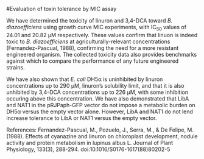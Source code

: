 #Evaluation of toxin tolerance by MIC assay

We have determined the toxicity of linuron and 3,4-DCA toward *B. diazoefficiens* using growth curve MIC experiments, with IC<sub>50</sub> values of 24.01 and 20.82 µM respectively. These values confirm that linuon is indeed toxic to *B. diazoefficiens* at agriculturally-relevant concentrations (Fernandez-Pascual, 1988), confirming the need for a more resistant engineered organism. The collected toxicity data also provides benchmarks against which to compare the performance of any future engineered strains.

We have also shown that *E. coli* DH5α is uninhibited by linuron concentrations up to 290 µM, linuron’s solubility limit, and that it is also unhibited by 3,4-DCA concentrations up to 226 µM, with some inhibition occuring above this concentration. We have also demonstrated that LibA and NAT1 in the pRJPaph-GFP vector do not impose a metabolic burden on DH5α versus the empty vector alone. However, LibA and NAT1 do not lend increase tolerance to LibA or NAT1 versus the empty vector.

References:
Fernandez-Pascual, M., Pozuelo, J., Serra, M., & De Felipe, M. (1988). Effects of cyanazine and linuron on chloroplast development, nodule activity and protein metabolism in lupinus albus L. Journal of Plant Physiology, 133(3), 288-294. doi:10.1016/S0176-1617(88)80202-5


